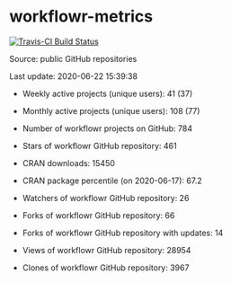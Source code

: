 
<!-- README.md is generated from README.Rmd. Please edit that file -->
workflowr-metrics
=================

[![Travis-CI Build Status](https://travis-ci.org/workflowr/workflowr-metrics.svg?branch=master)](https://travis-ci.org/workflowr/workflowr-metrics)

Source: public GitHub repositories

Last update: 2020-06-22 15:39:38

-   Weekly active projects (unique users): 41 (37)

-   Monthly active projects (unique users): 108 (77)

-   Number of workflowr projects on GitHub: 784

-   Stars of workflowr GitHub repository: 461

-   CRAN downloads: 15450

-   CRAN package percentile (on 2020-06-17): 67.2

-   Watchers of workflowr GitHub repository: 26

-   Forks of workflowr GitHub repository: 66

-   Forks of workflowr GitHub repository with updates: 14

-   Views of workflowr GitHub repository: 28954

-   Clones of workflowr GitHub repository: 3967
